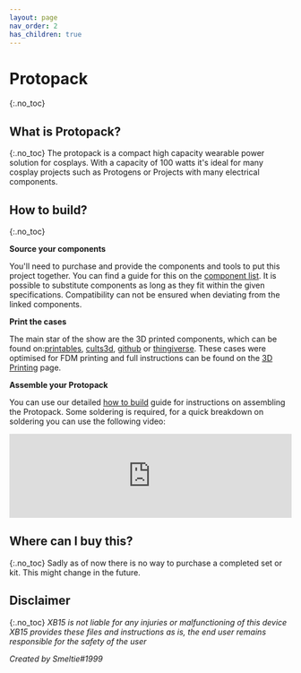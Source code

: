 ```yaml
---
layout: page
nav_order: 2
has_children: true
---
```


# Protopack
{:.no_toc}

## What is Protopack?
{:.no_toc}
The protopack is a compact high capacity wearable power solution for cosplays.
With a capacity of 100 watts it's ideal for many cosplay projects such as Protogens or Projects with many electrical components.


## How to build?
{:.no_toc}

**Source your components**

You'll need to purchase and provide the components and tools to put this project together.
You can find a guide for this on the [component list](components-guide.md).
It is possible to substitute components as long as they fit within the given specifications.
Compatibility can not be ensured when deviating from the linked components.

**Print the cases**

The main star of the show are the 3D printed components, which can be found on:[printables](https://printables.com), [cults3d](https://cults3d.com), [github](https://github.com/xb15) or [thingiverse](https://thingiverse.com).
These cases were optimised for FDM printing and full instructions can be found on the [3D Printing](3d-printing.md) page.

**Assemble your Protopack**

You can use our detailed [how to build](diy-guide.md) guide for instructions on assembling the Protopack.
Some soldering is required, for a quick breakdown on soldering you can use the following video:

<div class="video-container">
<iframe width="100%" height="auto" src="https://www.youtube.com/embed/P0YX_eKyfxA" title="YouTube video player" frameborder="0" allow="accelerometer; autoplay; clipboard-write; encrypted-media; gyroscope; picture-in-picture" allowfullscreen></iframe>
</div>

## Where can I buy this?
{:.no_toc}
Sadly as of now there is no way to purchase a completed set or kit.
This might change in the future.


## Disclaimer
{:.no_toc}
*XB15 is not liable for any injuries or malfunctioning of this device*
*XB15 provides these files and instructions as is, the end user remains responsible for the safety of the user*

*Created by Smeltie#1999*